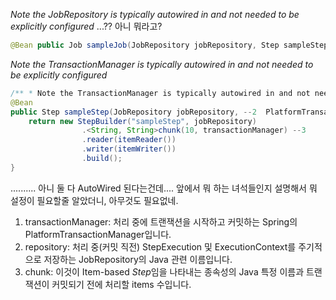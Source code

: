  *Note the JobRepository is typically autowired in and not needed to be explicitly configured* 
...?? 아니 뭐라고? 
```java
@Bean public Job sampleJob(JobRepository jobRepository, Step sampleStep) {
```

*Note the TransactionManager is typically autowired in and not needed to be explicitly configured*
```java
/** * Note the TransactionManager is typically autowired in and not needed to be explicitly * configured  예??? */  
@Bean 
public Step sampleStep(JobRepository jobRepository, --2  PlatformTransactionManager transactionManager) { --1
	return new StepBuilder("sampleStep", jobRepository)
				.<String, String>chunk(10, transactionManager) --3
				.reader(itemReader())
				.writer(itemWriter())
				.build(); 
}
```

.......... 아니 둘 다 AutoWired 된다는건데.... 
앞에서 뭐 하는 녀석들인지 설명해서 뭐 설정이 필요할줄 알았더니, 아무것도 필요없네.

1. transactionManager: 처리 중에 트랜잭션을 시작하고 커밋하는 Spring의 PlatformTransactionManager입니다.
2. repository: 처리 중(커밋 직전) StepExecution 및 ExecutionContext를 주기적으로 저장하는 JobRepository의 Java 관련 이름입니다. 
3. chunk: 이것이 Item-based *Step*임을 나타내는 종속성의 Java 특정 이름과 트랜잭션이 커밋되기 전에 처리할 items 수입니다.


